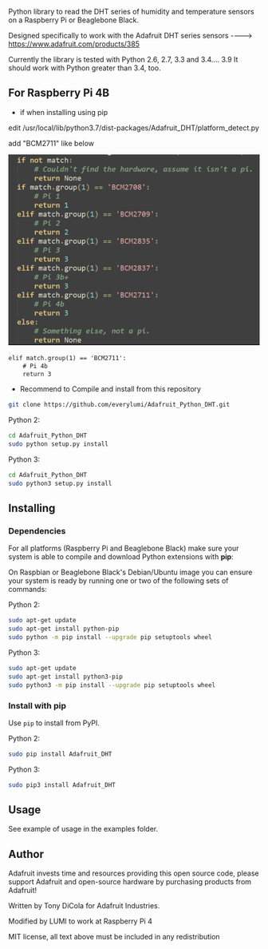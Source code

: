 
Python library to read the DHT series of humidity and temperature sensors on a
Raspberry Pi or Beaglebone Black.

Designed specifically to work with the Adafruit DHT series sensors ---->
https://www.adafruit.com/products/385

Currently the library is tested with Python 2.6, 2.7, 3.3 and 3.4.... 3.9 It should
work with Python greater than 3.4, too.



For Raspberry Pi 4B
----------------------
- if when installing using pip

edit /usr/local/lib/python3.7/dist-packages/Adafruit_DHT/platform_detect.py

add "BCM2711" like below

![image](https://github.com/everylumi/Adafruit_Python_DHT/blob/master/add_code_platform_detect.py.PNG)

    elif match.group(1) == 'BCM2711':
        # Pi 4b
        return 3

- Recommend to Compile and install from this repository 

```sh
git clone https://github.com/everylumi/Adafruit_Python_DHT.git
```

Python 2:

```sh
cd Adafruit_Python_DHT
sudo python setup.py install
```

Python 3:

```sh
cd Adafruit_Python_DHT
sudo python3 setup.py install
```



Installing
----------

### Dependencies

For all platforms (Raspberry Pi and Beaglebone Black) make sure your system is
able to compile and download Python extensions with **pip**:

On Raspbian or Beaglebone Black's Debian/Ubuntu image you can ensure your
system is ready by running one or two of the following sets of commands:

Python 2:

````sh
sudo apt-get update
sudo apt-get install python-pip
sudo python -m pip install --upgrade pip setuptools wheel
````

Python 3:

````sh
sudo apt-get update
sudo apt-get install python3-pip
sudo python3 -m pip install --upgrade pip setuptools wheel
````

### Install with pip

Use `pip` to install from PyPI.

Python 2:

```sh
sudo pip install Adafruit_DHT
```

Python 3:

```sh
sudo pip3 install Adafruit_DHT
```



Usage
-----

See example of usage in the examples folder.



Author
------

Adafruit invests time and resources providing this open source code, please
support Adafruit and open-source hardware by purchasing products from Adafruit!

Written by Tony DiCola for Adafruit Industries.

Modified by LUMI to work at Raspberry Pi 4

MIT license, all text above must be included in any redistribution
